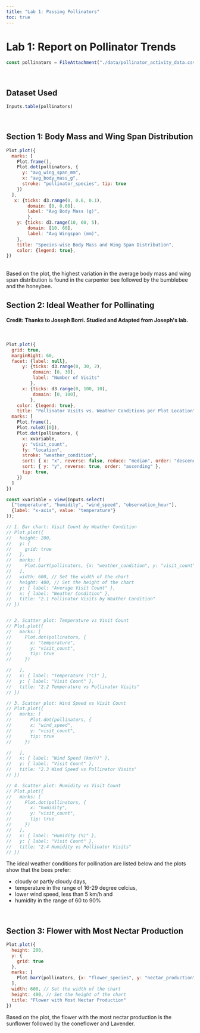 ```yaml
---
title: "Lab 1: Passing Pollinators"
toc: true
---
```


# Lab 1: Report on Pollinator Trends
<!--  Fetch pollinator data -->

```js
const pollinators = FileAttachment("./data/pollinator_activity_data.csv").csv({ typed: true })
```
<br>

## Dataset Used

```js
Inputs.table(pollinators)
```
<br>

## Section 1: Body Mass and Wing Span Distribution

```js
Plot.plot({
  marks: [
    Plot.frame(),
    Plot.dot(pollinators, {
      y: "avg_wing_span_mm", 
      x: "avg_body_mass_g", 
      stroke: "pollinator_species", tip: true
    })
  ],
   x: {ticks: d3.range(0, 0.6, 0.1),
        domain: [0, 0.60],
        label: "Avg Body Mass (g)",
        },
    y: {ticks: d3.range(10, 60, 5),
        domain: [10, 60],
        label: "Avg Wingspan (mm)",
    },   
    title: "Species-wise Body Mass and Wing Span Distribution",
    color: {legend: true},
})
```
<br>
Based on the plot, the highest variation in the average body mass and wing span distribution is found in the carpenter bee followed by the bumblebee and the honeybee.
<br>

## Section 2: Ideal Weather for Pollinating

#### Credit: Thanks to Joseph Borri. Studied and Adapted from Joseph's lab.
<br>

```js
Plot.plot({
  grid: true,
  marginRight: 60,
  facet: {label: null},
      y: {ticks: d3.range(0, 30, 2),
          domain: [0, 30],
          label: "Number of Visits"
         },
      x: {ticks: d3.range(0, 100, 10),
          domain: [0, 100],
         },  
    color: {legend: true}, 
    title: "Pollinator Visits vs. Weather Conditions per Plot Location",
  marks: [
    Plot.frame(),
    Plot.ruleX([0]),
    Plot.dot(pollinators, {
      x: xvariable,
      y: "visit_count",
      fy: "location",
      stroke: "weather_condition",
      sort: { x: "x", reverse: false, reduce: "median", order: "descending" },
      sort: { y: "y", reverse: true, order: "ascending" },
      tip: true,
    })
  ]
})
```

```js
const xvariable = view(Inputs.select(
  ["temperature", "humidity", "wind_speed", "observation_hour"],
  {label: "x-axis", value: "temperature"}
));
```

```js
// 1. Bar chart: Visit Count by Weather Condition
// Plot.plot({
//   height: 200,
//   y: {
//     grid: true
//   },
//   marks: [
//     Plot.barY(pollinators, {x: "weather_condition", y: "visit_count", aggregate: "mean", fill: "#69b3a2"})
//   ],
//   width: 600, // Set the width of the chart
//   height: 400, // Set the height of the chart
//   y: { label: "Average Visit Count" },
//   x: { label: "Weather Condition" },
//   title: "2.1 Pollinator Visits by Weather Condition"
// })
```

```js

// 2. Scatter plot: Temperature vs Visit Count
// Plot.plot({
//   marks: [
//     Plot.dot(pollinators, {
//       x: "temperature",
//       y: "visit_count",
//       tip: true
//     })

//   ],
//   x: { label: "Temperature (°C)" },
//   y: { label: "Visit Count" },
//   title: "2.2 Temperature vs Pollinator Visits"
// })
```

```js
// 3. Scatter plot: Wind Speed vs Visit Count
// Plot.plot({
//   marks: [
//       Plot.dot(pollinators, {
//       x: "wind_speed",
//       y: "visit_count",
//       tip: true
//     })

//   ],
//   x: { label: "Wind Speed (km/h)" },
//   y: { label: "Visit Count" },
//   title: "2.3 Wind Speed vs Pollinator Visits"
// })
```

```js
// 4. Scatter plot: Humidity vs Visit Count
// Plot.plot({
//   marks: [
//     Plot.dot(pollinators, { 
//       x: "humidity",
//       y: "visit_count", 
//       tip: true
//     })
//   ],
//   x: { label: "Humidity (%)" },
//   y: { label: "Visit Count" },
//   title: "2.4 Humidity vs Pollinator Visits"
// })
```

The ideal weather conditions for pollination are listed below and the plots show that the bees prefer:
<ul>
  <li> cloudy or partly cloudy days, </li>
  <li> temperature in the range of 16-29 degree celcius, </li>
  <li> lower wind speed, less than 5 km/h and</li>
  <li> humidity in the range of 60 to 90%</li>
</ul>

<br>

## Section 3: Flower with Most Nectar Production

```js
Plot.plot({
  height: 200,
  y: {
    grid: true
  },
  marks: [
    Plot.barY(pollinators, {x: "flower_species", y: "nectar_production", aggregate: "mean", fill: "#69b3a2"})
  ],
  width: 600, // Set the width of the chart
  height: 400, // Set the height of the chart
  title: "Flower with Most Nectar Production"
})
```

Based on the plot, the flower with the most nectar production is the sunflower followed by the coneflower and Lavender.



